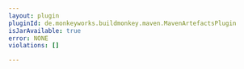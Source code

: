 ```yaml
---
layout: plugin
pluginId: de.monkeyworks.buildmonkey.maven.MavenArtefactsPlugin
isJarAvailable: true
error: NONE
violations: []

---
```

